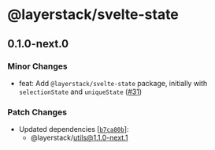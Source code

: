 # @layerstack/svelte-state

## 0.1.0-next.0

### Minor Changes

- feat: Add `@layerstack/svelte-state` package, initially with `selectionState` and `uniqueState` ([#31](https://github.com/techniq/layerstack/pull/31))

### Patch Changes

- Updated dependencies [[`b7ca80b`](https://github.com/techniq/layerstack/commit/b7ca80b6a8a07c53ec4a99864ec6b9fd1ecab0b4)]:
  - @layerstack/utils@1.1.0-next.1
